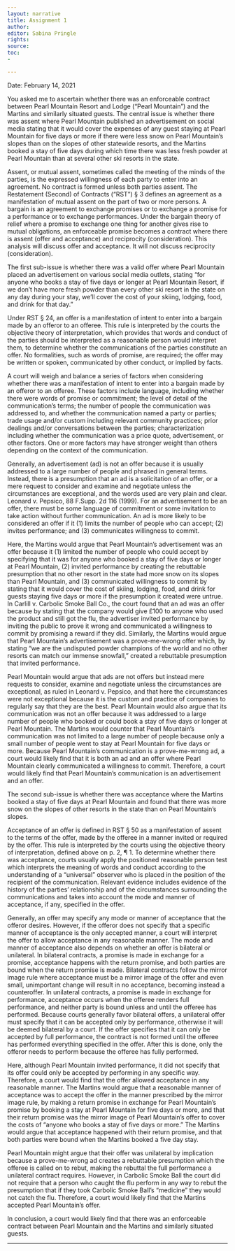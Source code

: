```yaml
---
layout: narrative
title: Assignment 1
author:
editor: Sabina Pringle
rights:
source:
toc:
-

---
```


Date: February 14, 2021

You asked me to ascertain whether there was an enforceable contract between Pearl Mountain Resort and Lodge (“Pearl Mountain”) and the Martins and similarly situated guests. The central issue is whether there was assent where Pearl Mountain published an advertisement on social media stating that it would cover the expenses of any guest staying at Pearl Mountain for five days or more if there were less snow on Pearl Mountain’s slopes than on the slopes of other statewide resorts, and the Martins booked a stay of five days during which time there was less fresh powder at Pearl Mountain than at several other ski resorts in the state.

Assent, or mutual assent, sometimes called the meeting of the minds of the parties, is the expressed willingness of each party to enter into an agreement. No contract is formed unless both parties assent. The Restatement (Second) of Contracts (“RST”) § 3 defines an agreement as a manifestation of mutual assent on the part of two or more persons. A bargain is an agreement to exchange promises or to exchange a promise for a performance or to exchange performances. Under the bargain theory of relief where a promise to exchange one thing for another gives rise to mutual obligations, an enforceable promise becomes a contract where there is assent (offer and acceptance) and reciprocity (consideration). This analysis will discuss offer and acceptance. It will not discuss reciprocity (consideration).

The first sub-issue is whether there was a valid offer where Pearl Mountain placed an advertisement on various social media outlets, stating “for anyone who books a stay of five days or longer at Pearl Mountain Resort, if we don’t have more fresh powder than every other ski resort in the state on any day during your stay, we’ll cover the cost of your skiing, lodging, food, and drink for that day.”

Under RST § 24, an offer is a manifestation of intent to enter into a bargain made by an offeror to an offeree. This rule is interpreted by the courts the objective theory of interpretation, which provides that words and conduct of the parties should be interpreted as a reasonable person would interpret them, to determine whether the communications of the parties constitute an offer. No formalities, such as words of promise, are required; the offer may be written or spoken, communicated by other conduct, or implied by facts.

A court will weigh and balance a series of factors when considering whether there was a manifestation of intent to enter into a bargain made by an offeror to an offeree. These factors include language, including whether there were words of promise or commitment; the level of detail of the communication’s terms; the number of people the communication was addressed to, and whether the communication named a party or parties; trade usage and/or custom including relevant community practices; prior dealings and/or conversations between the parties; characterization including whether the communication was a price quote, advertisement, or other factors. One or more factors may have stronger weight than others depending on the context of the communication.

Generally, an advertisement (ad) is not an offer because it is usually addressed to a large number of people and phrased in general terms. Instead, there is a presumption that an ad is a solicitation of an offer, or a mere request to consider and examine and negotiate unless the circumstances are exceptional, and the words used are very plain and clear. Leonard v. Pepsico, 88 F.Supp. 2d 116 (1999). For an advertisement to be an offer, there must be some language of commitment or some invitation to take action without further communication. An ad is more likely to be considered an offer if it (1) limits the number of people who can accept; (2) invites performance; and (3) communicates willingness to commit.

Here, the Martins would argue that Pearl Mountain’s advertisement was an offer because it (1) limited the number of people who could accept by specifying that it was for anyone who booked a stay of five days or longer at Pearl Mountain, (2) invited performance by creating the rebuttable presumption that no other resort in the state had more snow on its slopes than Pearl Mountain, and (3) communicated willingness to commit by stating that it would cover the cost of skiing, lodging, food, and drink for guests staying five days or more if the presumption it created were untrue.  In Carlill v. Carbolic Smoke Ball Co., the court found that an ad was an offer because by stating that the company would give £100 to anyone who used the product and still got the flu, the advertiser invited performance by inviting the public to prove it wrong and communicated a willingness to commit by promising a reward if they did. Similarly, the Martins would argue that Pearl Mountain’s advertisement was a prove-me-wrong offer which, by stating “we are the undisputed powder champions of the world and no other resorts can match our immense snowfall,” created a rebuttable presumption that invited performance.

Pearl Mountain would argue that ads are not offers but instead mere requests to consider, examine and negotiate unless the circumstances are exceptional, as ruled in Leonard v. Pepsico, and that here the circumstances were not exceptional because it is the custom and practice of companies to regularly say that they are the best. Pearl Mountain would also argue that its communication was not an offer because it was addressed to a large number of people who booked or could book a stay of five days or longer at Pearl Mountain. The Martins would counter that Pearl Mountain’s communication was not limited to a large number of people because only a small number of people went to stay at Pearl Mountain for five days or more. Because Pearl Mountain’s communication is a prove-me-wrong ad, a court would likely find that it is both an ad and an offer where Pearl Mountain clearly communicated a willingness to commit. Therefore, a court would likely find that Pearl Mountain’s communication is an advertisement and an offer.

The second sub-issue is whether there was acceptance where the Martins booked a stay of five days at Pearl Mountain and found that there was more snow on the slopes of other resorts in the state than on Pearl Mountain’s slopes.

Acceptance of an offer is defined in RST § 50 as a manifestation of assent to the terms of the offer, made by the offeree in a manner invited or required by the offer. This rule is interpreted by the courts using the objective theory of interpretation, defined above on p. 2, ¶ 1. To determine whether there was acceptance, courts usually apply the positioned reasonable person test which interprets the meaning of words and conduct according to the understanding of a “universal” observer who is placed in the position of the recipient of the communication. Relevant evidence includes evidence of the history of the parties’ relationship and of the circumstances surrounding the communications and takes into account the mode and manner of acceptance, if any, specified in the offer.

Generally, an offer may specify any mode or manner of acceptance that the offeror desires. However, if the offeror does not specify that a specific manner of acceptance is the only accepted manner, a court will interpret the offer to allow acceptance in any reasonable manner. The mode and manner of acceptance also depends on whether an offer is bilateral or unilateral. In bilateral contracts, a promise is made in exchange for a promise, acceptance happens with the return promise, and both parties are bound when the return promise is made. Bilateral contracts follow the mirror image rule where acceptance must be a mirror image of the offer and even small, unimportant change will result in no acceptance, becoming instead a counteroffer. In unilateral contracts, a promise is made in exchange for performance, acceptance occurs when the offeree renders full performance, and neither party is bound unless and until the offeree has performed. Because courts generally favor bilateral offers, a unilateral offer must specify that it can be accepted only by performance, otherwise it will be deemed bilateral by a court. If the offer specifies that it can only be accepted by full performance, the contract is not formed until the offeree has performed everything specified in the offer. After this is done, only the offeror needs to perform because the offeree has fully performed.

Here, although Pearl Mountain invited performance, it did not specify that its offer could only be accepted by performing in any specific way. Therefore, a court would find that the offer allowed acceptance in any reasonable manner. The Martins would argue that a reasonable manner of acceptance was to accept the offer in the manner prescribed by the mirror image rule, by making a return promise in exchange for Pearl Mountain’s promise by booking a stay at Pearl Mountain for five days or more, and that their return promise was the mirror image of Pearl Mountain’s offer to cover the costs of “anyone who books a stay of five days or more.” The Martins would argue that acceptance happened with their return promise, and that both parties were bound when the Martins booked a five day stay.  

Pearl Mountain might argue that their offer was unilateral by implication because a prove-me-wrong ad creates a rebuttable presumption which the offeree is called on to rebut, making the rebuttal the full performance a unilateral contract requires. However, in Carbolic Smoke Ball the court did not require that a person who caught the flu perform in any way to rebut the presumption that if they took Carbolic Smoke Ball’s “medicine” they would not catch the flu. Therefore, a court would likely find that the Martins accepted Pearl Mountain’s offer.

In conclusion, a court would likely find that there was an enforceable contract between Pearl Mountain and the Martins and similarly situated guests.


---
